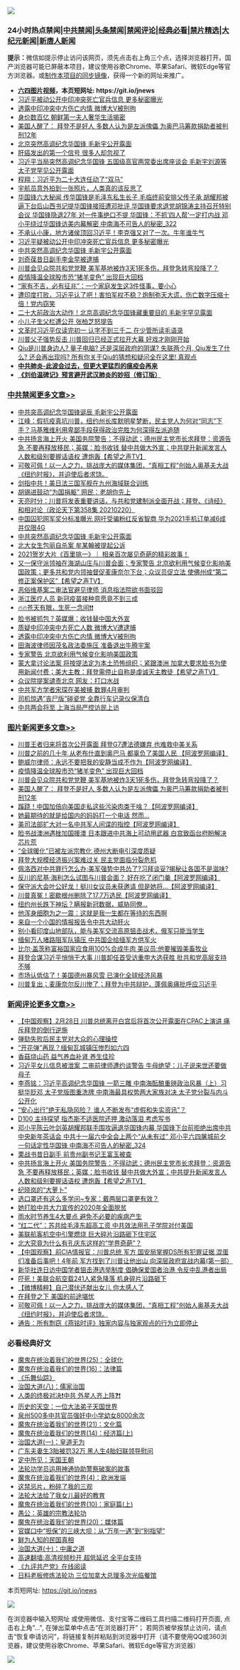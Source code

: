 ![](https://raw.githubusercontent.com/fqnews/bnews/master/64photo/fqnews-qr.jpg)

<div id="tt">
<h3>24小时热点禁闻|<a href="#%E4%B8%AD%E5%85%B1%E7%A6%81%E9%97%BB%E6%9B%B4%E5%A4%9A%E6%96%87%E7%AB%A0">中共禁闻</a>|<a href="#%E5%9B%BE%E7%89%87%E6%96%B0%E9%97%BB%E6%9B%B4%E5%A4%9A%E6%96%87%E7%AB%A0">头条禁闻</a>|<a href="#%E6%96%B0%E9%97%BB%E8%AF%84%E8%AE%BA%E6%9B%B4%E5%A4%9A%E6%96%87%E7%AB%A0">禁闻评论|<a href="#%E5%BF%85%E7%9C%8B%E7%BB%8F%E5%85%B8%E5%A5%BD%E6%96%87">经典必看|<a href="/video.md#%E7%A6%81%E7%89%87%E7%B2%BE%E9%80%89">禁片精选</a>|<a href="https://github.com/fqnews/djy/blob/master/gb/nf1351518.md#1">大纪元新闻</a>|<a href="https://github.com/fqnews/ntdtv/blob/master/gb/prog204.md#1">新唐人新闻</a></h3>
<div><b>提示：</b>微信如提示停止访问该网页，须先点击右上角三个点，选择浏览器打开。国产浏览器可能已屏蔽本项目，建议使用谷歌Chrome、苹果Safari、微软Edge等官方浏览器。或<a href="https://github.com/fqnews/bnews/blob/master/%E5%88%B6%E4%BD%9Cgit%E7%A6%81%E9%97%BB%E9%95%9C%E5%83%8F.md">制作本项目的同步镜像</a>，获得一个新的网址来推广。</div>
<ul>
<li><b><a href="http://d1.bdrive.tk/64.mp4" target="_blank">六四图片视频</a>，本页短网址: https://git.io/jnews</b></li>
<li><a href="/comments/20210220/1490824.md">习近平被动公开中印冲突死亡官兵信息 更多秘密曝光</a></li>
<li><a href="/cbnews/20210220/1490888.md">透露中印冲突中方伤亡内情 微博大V被刑拘</a></li>
<li><a href="/cnnews/20210220/1490850.md">身价数百亿 朝鲜第一夫人奢华生活揭密</a></li>
<li><a href="/topimagenews/20210220/1490826.md">美国人醒了： 拜登不是好人 多数人认为是左派傀儡 为奥巴马筹款捐助者被判刑12年</a></li>
<li><a href="/headline/20210221/1490947.md">北京突然高调纪念华国锋 毛新宇公开露面</a></li>
<li><a href="/health/20210220/1490832.md">肝癌发出的第一个信号 很多人却忽视了</a></li>
<li><a href="/comments/20210221/1490974.md">习近平当局突然高调纪念华国锋 五国级高官两常委出席座谈会 毛新宇刘源等太子党罕见公开露面</a></li>
<li><a href="/comments/20210220/1490846.md">程翔：习近平为二十大连任动了“双马”</a></li>
<li><a href="/cnnews/20210221/1491182.md">宇航员意外拍到一张照片，人类真的该反思了</a></li>
<li><a href="/comments/20210221/1490995.md">华国锋六大秘闻 传华国锋是毛泽东私生长子 毛临终前安排父传子承 胡耀邦被逼下台后山西书记提华国锋接班遭邓批评 华国锋要求退党胡锦涛主持召开特别会议 华国锋隐退27年 对一件事绝口不提 华国锋：不抓‘四人帮’一定打内战 邓小平绕过华国锋访美内幕解密 中南海不可告人的秘密_322</a></li>
<li><a href="/bannedvideo/20210221/1491059.md">不承认小康，地方诸侯顶回习近平！李克强又对了一次。牛年谁牛气</a></li>
<li><a href="/cnnews/20210221/1491003.md">习近平疑被动公开中印冲突死亡官兵信息 更多秘密曝光</a></li>
<li><a href="/cbnews/20210221/1491095.md">中共突然高调纪念华国锋 毛新宇公开露面</a></li>
<li><a href="/headline/20210220/1490801.md">刘奇葆昔日副手李金早被逮捕</a></li>
<li><a href="/topimagenews/20210221/1490956.md">川普会见众院共和党党鞭 美军基地被炸3天1死多伤，拜登急转弯投降了？</a></li>
<li><a href="/topimagenews/20210221/1490999.md">疫情降温全球股市恐“猪羊变色” 出现巨大回档</a></li>
<li><a href="/funmedia/20210221/1491029.md">“家有不吉，必有征兆”：一个家庭发生这3件怪事，要小心</a></li>
<li><a href="/bannedvideo/20210220/1490852.md">遭印度打败，习近平认了吧！害怕军权不稳？炮制弥天大谎，伤亡数字压缩十倍！党内窃笑</a></li>
<li><a href="/comments/20210221/1491131.md">二十大前政治大动作！北京高调纪念华国锋藏重要目的 毛新宇罕见露面</a></li>
<li><a href="/comments/20210220/1490844.md">小儿子生父栏遭公开 张柏芝怒提告</a></li>
<li><a href="/cnnews/20210221/1491200.md">文革时习近平仅读完初一 认字不到三千二 在少管所读毛语录</a></li>
<li><a href="/comments/20210221/1490957.md">川普父子强势反击  川普回归已经正式拉开大幕 好戏才刚刚开始</a></li>
<li><a href="/bannedvideo/20210220/1490815.md">Qiu是川普身边人? 量子电脑? 还是深层政府的阴谋? 失联两个月, Qiu发生了什么? 还会再出现吗? 所有你关于Qiu的猜想和疑问全在这里! 真观点</a></li>
<li><b><a href="/comments/20200211/1275071.md" target="_blank">中共肺炎-此波会过去，但更大更猛烈的瘟疫会再来</a></b></li>
<li><b><a href="/comments/20200207/1272816.md" target="_blank">《刘伯温碑记》预言避开武汉肺炎的妙招（修订版）</a></b></li>
</ul>
</div>

<div class="catlist">
<h3><a href="/cbnews/" target="_blank">中共禁闻</a><span><a href="/cbnews/" target="_blank" rel="nofollow">更多文章>></a></span></h3>
<ul>
<li><a href="/cbnews/20210221/1491316.md" target="_blank">中共突高调纪念华国锋诞辰 毛新宇公开露面</a></li>
<li><a href="/cbnews/20210221/1491267.md" target="_blank">江峰：假抗疫真坑川普，纽约州长库默明星梦断，民主党人为何对“同志”下手？马基雅维利用卑鄙手段获得政治完胜为何深得左派追随</a></li>
<li><a href="/comments/20210221/1491254.md" target="_blank">中共扬言海上开火 美国务院警告：不得动武；德州民主党市长求拜登：资源告急 不要再释放移民；英媒：脸书收钱 替中共做大外宣；中共提升新闻发言人人数和级别要握话语权 遭炮轰【希望之声TV】</a></li>
<li><a href="/comments/20210221/1491211.md" target="_blank">可敬可佩！以一人之力，挑战庞大的媒体集团，“真相工程”创始人奥基夫大战《纽约时报》，并迫使后者求饶。</a></li>
<li><a href="/cbnews/20210221/1491194.md" target="_blank">剑指中共！美日法三国军舰在九州海域联合训练</a></li>
<li><a href="/cbnews/20210221/1491193.md" target="_blank">胡锡进鼓动“为国捐躯” 网民：老胡你先上</a></li>
<li><a href="/cbnews/20210221/1491168.md" target="_blank">天亮时分：川普将发表重要讲话，与共和党建制派全面开战；拜登、《诗经》和相对论（政论天下第358集 20210220）</a></li>
<li><a href="/cbnews/20210221/1491096.md" target="_blank">中国囚犯网军奖分标准曝光 网吁受骗粉红反省智商 华为2021手机订单减6成 并仅限4G</a></li>
<li><a href="/cbnews/20210221/1491095.md" target="_blank">中共突然高调纪念华国锋 毛新宇公开露面</a></li>
<li><a href="/cbnews/20210221/1491094.md" target="_blank">北大女生包丽自杀案 牟某翰被提起公诉</a></li>
<li><a href="/comments/20210221/1491079.md" target="_blank">2021贺岁大片《百里挑一》｜ 相亲百次屡见奇葩的精彩故事！</a></li>
<li><a href="/comments/20210221/1491026.md" target="_blank">又一保守派领袖在海湖山庄与川普会面；专家警告 北京欲利用气候变化影响美国政策；更多共和党内领袖督促麦康奈尔下台；众议员促立法 使佛州成“第二修正案保护区”【希望之声TV】</a></li>
<li><a href="/cbnews/20210221/1491008.md" target="_blank">恶俗维基案二审法官避见律师 消息指法院欲书面驳回</a></li>
<li><a href="/cbnews/20210221/1490985.md" target="_blank">浙江医疗人员 新冠疫苗接种意愿竟不到三成</a></li>
<li><a href="/comments/20210221/1490948.md" target="_blank">🔥🔥苍天有眼，生死一念间❗❗</a></li>
<li><a href="/cbnews/20210221/1490944.md" target="_blank">脸书被抓包？英媒爆：收钱替中国大外宣</a></li>
<li><a href="/cbnews/20210220/1490902.md" target="_blank">质疑中印冲突中方死亡人数 微博大V遭逮捕</a></li>
<li><a href="/cbnews/20210220/1490888.md" target="_blank">透露中印冲突中方伤亡内情 微博大V被刑拘</a></li>
<li><a href="/cbnews/20210220/1490879.md" target="_blank">田海波律师因茂名政法委施压 准备退出牛腾宇案</a></li>
<li><a href="/cbnews/20210220/1490875.md" target="_blank">专家警告 北京欲利用气候变化影响美国政策</a></li>
<li><a href="/comments/20210220/1490871.md" target="_blank">蒙大拿讨论法案 将按提法定为本土恐怖组织；紧跟澳洲 加拿大要求脸书为使用新闻付费；美大主教：拜登需停止自称是虔诚天主教徒【希望之声TV】</a></li>
<li><a href="/cbnews/20210220/1490820.md" target="_blank">众议院提案谴责北京 网友：打口水战</a></li>
<li><a href="/cbnews/20210220/1490819.md" target="_blank">中共军方学者宋琛在美被捕 数罪4月审判</a></li>
<li><a href="/cbnews/20210220/1490818.md" target="_blank">司机惊遇&#8221;丧尸版&#8221;碰瓷党 全靠行车记录仪保清白</a></li>
<li><a href="/cbnews/20210220/1490817.md" target="_blank">中共两会将至 上海当局严控访民上访</a></li>

</ul>
</div>
<div class="catlist">
<h3><a href="/topimagenews/" target="_blank">图片新闻</a><span><a href="/topimagenews/" target="_blank" rel="nofollow">更多文章>></a></span></h3>
<ul>
<li><a href="/topimagenews/20210221/1491306.md" target="_blank">川普王者归来将首次公开露面 拜登G7遭法德嫌弃 也难救中美关系</a></li>
<li><a href="/topimagenews/20210221/1491276.md" target="_blank">川普之前的几十年 从老布什直到奥巴马 都辜负了美国人民 【阿波罗网编译】</a></li>
<li><a href="/topimagenews/20210221/1491169.md" target="_blank">鲍威尔律师：永远不要把我的安静当成不作为【阿波罗网编译】</a></li>
<li><a href="/topimagenews/20210221/1490999.md" target="_blank">疫情降温全球股市恐“猪羊变色” 出现巨大回档</a></li>
<li><a href="/topimagenews/20210221/1490956.md" target="_blank">川普会见众院共和党党鞭 美军基地被炸3天1死多伤，拜登急转弯投降了？</a></li>
<li><a href="/topimagenews/20210220/1490826.md" target="_blank">美国人醒了： 拜登不是好人 多数人认为是左派傀儡 为奥巴马筹款捐助者被判刑12年</a></li>
<li><a href="/topimagenews/20210220/1490700.md" target="_blank">蹊跷！中国加倍向美国走私这些污染肉类干啥？【阿波罗网编译】</a></li>
<li><a href="/topimagenews/20210220/1490655.md" target="_blank">她最期待的就是给国内的妈妈打一个电话 然而…</a></li>
<li><a href="/topimagenews/20210220/1490620.md" target="_blank">美司法部扩大对一名中共军人间谍的指控【阿波罗网编译】</a></li>
<li><a href="/topimagenews/20210220/1490506.md" target="_blank">脸书战澳洲遇挫加国援澳 日本跟进中共海上可动用武器 白宫致函台府盼解决芯片荒</a></li>
<li><a href="/topimagenews/20210220/1490468.md" target="_blank">“全球暖化”已被左派宗教化 德州大断电引深度质疑</a></li>
<li><a href="/topimagenews/20210220/1490412.md" target="_blank">拜登大规模经济振兴案难过关 民主党面临分裂危机</a></li>
<li><a href="/topimagenews/20210220/1490391.md" target="_blank">佩洛西对中共罪行怎么办;美军强势中共怂了?习拜谈妥?揭秘让各国不是滋味?</a></li>
<li><a href="/topimagenews/20210219/1490132.md" target="_blank">反川的尼基·海利怎么试图与川普会面？ 好在吃了闭门羹【阿波罗网编译】</a></li>
<li><a href="/topimagenews/20210219/1490130.md" target="_blank">保守派大会叶公好龙！挺川女议员未获邀请 但是她将&#8230;【阿波罗网编译】</a></li>
<li><a href="/topimagenews/20210219/1490109.md" target="_blank">川普真冤！密歇根州删除了17.7万选民【阿波罗网编译】</a></li>
<li><a href="/topimagenews/20210219/1490020.md" target="_blank">纽约州长跌下神坛？瞒报新冠数据，威胁同僚…</a></li>
<li><a href="/topimagenews/20210219/1489990.md" target="_blank">他浑身细胞为之一震：这就是我一生都在等待的东西啊</a></li>
<li><a href="/topimagenews/20210219/1489989.md" target="_blank">来自一个小国的情报报告令中共大动肝火</a></li>
<li><a href="/topimagenews/20210219/1489958.md" target="_blank">别小看印度山地部队，能与美军交流高原狙击战术，俄军只能当学生</a></li>
<li><a href="/topimagenews/20210219/1489814.md" target="_blank">缅甸万人堵路阻军队镇压 中共国企给缅军方供军火</a></li>
<li><a href="/topimagenews/20210219/1489798.md" target="_blank">比尔·盖茨称富裕国家应食用100%合成牛肉 美议员:他要摧毁美畜牧业</a></li>
<li><a href="/topimagenews/20210219/1489736.md" target="_blank">拜登合谋习近平悄悄干大事 川普卸任首受访重申大选获胜 批共和党高层支持不够</a></li>
<li><a href="/topimagenews/20210219/1489735.md" target="_blank">市场认低估了！美国德州暴风雪 已演化全球经济风暴</a></li>
<li><a href="/topimagenews/20210218/1489579.md" target="_blank">川普复出；麦康奈尔反川惨了；拜登为中共辩护，蓬佩奥痛批呼应习近平</a></li>

</ul>
</div>
<div class="catlist">
<h3><a href="/comments/" target="_blank">新闻评论</a><span><a href="/comments/" target="_blank" rel="nofollow">更多文章>></a></span></h3>
<ul>
<li><a href="/comments/20210221/1491308.md" target="_blank">【中国观察】2月28日 川普总统离开白宫后将首次公开露面在CPAC上演讲 痛斥拜登的倒行逆施</a></li>
<li><a href="/comments/20210221/1491307.md" target="_blank">弹劾失败后民主党对大众的心理操控</a></li>
<li><a href="/comments/20210221/1491294.md" target="_blank">“开花弹”再现？缅甸瓦城镇压惨烈如六四</a></li>
<li><a href="/comments/20210221/1491293.md" target="_blank">香菇烧山药 益气养血补肾 养生佳珍</a></li>
<li><a href="/comments/20210221/1491271.md" target="_blank">习近平女儿信息被泄案 二审前律师遭约谈警告 牛母绝望：儿子说来世还要做母子</a></li>
<li><a href="/comments/20210221/1491265.md" target="_blank">李燕铭：习近平高调纪念华国锋 一箭三雕 中南海酝酿重磅政治风暴（上）习挺华贬邓 太子党版图重洗牌 中南海最具权势两大家族对决 太子党分裂与内斗公开化</a></li>
<li><a href="/comments/20210221/1491259.md" target="_blank">“安心出行”绝无私隐风险？ 谁人不断发布“虚假和失实资讯”？</a></li>
<li><a href="/comments/20210221/1491258.md" target="_blank">D100 主持探望 指杰斯不适医院还押 激动落泪 考虑写书</a></li>
<li><a href="/comments/20210221/1491257.md" target="_blank">邓小平陈云叶剑英胡耀邦联手围攻逼退华国锋内幕 华国锋下台前拒绝出席中共中央新年茶话会 中共十一届六中全会上两个“从未有过” 邓小平六四屠城前夕一句话定性华国锋 中南海不可告人的秘密_324</a></li>
<li><a href="/comments/20210221/1491255.md" target="_blank">栗战书昔日副手 前贵州副书记王富玉被查</a></li>
<li><a href="/comments/20210221/1491254.md" target="_blank">中共扬言海上开火 美国务院警告：不得动武；德州民主党市长求拜登：资源告急 不要再释放移民；英媒：脸书收钱 替中共做大外宣；中共提升新闻发言人人数和级别要握话语权 遭炮轰【希望之声TV】</a></li>
<li><a href="/comments/20210221/1491253.md" target="_blank">纪晓岚的“大萝卜”</a></li>
<li><a href="/comments/20210221/1491252.md" target="_blank">选口罩还有这么多学问~专家：戴两层口罩更有效？</a></li>
<li><a href="/comments/20210221/1491239.md" target="_blank">她打脸中共大力宣传的2020年全面脱贫</a></li>
<li><a href="/comments/20210221/1491237.md" target="_blank">雨水时节养生4大要点 避免不必要的疾病产生</a></li>
<li><a href="/comments/20210221/1491235.md" target="_blank">“红二代”：苏共给毛泽东超高工资 中共效法用孔子学院对付美国</a></li>
<li><a href="/comments/20210221/1491231.md" target="_blank">美联航客机空中引擎燃烧 巨大碎片沿路砸下住宅区</a></li>
<li><a href="/comments/20210221/1491226.md" target="_blank">北大究竟为什么有孔庆东这样的“学界奇葩”？</a></li>
<li><a href="/comments/20210221/1491223.md" target="_blank">【中国观察】前CIA情报官：川普总统 军方 国安局掌握DS所有犯罪证据 混蛋们准备后事吧！4年前 军方找到了川普让他出山 向深层政府宣战内幕(第一部）</a></li>
<li><a href="/comments/20210221/1491216.md" target="_blank">新华社连日访中国学者狙击港选举制度 倡确保爱国者治港 令反中乱港者出局</a></li>
<li><a href="/comments/20210221/1491215.md" target="_blank">吓死！美联合航空载241人紧急降落 机身碎片沿路砸下</a></li>
<li><a href="/comments/20210221/1491214.md" target="_blank">【微博精粹】自己潜伏还献出女儿 你太感人了</a></li>
<li><a href="/comments/20210221/1491213.md" target="_blank">在拜登之下 美国的前途堪忧</a></li>
<li><a href="/comments/20210221/1491211.md" target="_blank">可敬可佩！以一人之力，挑战庞大的媒体集团，“真相工程”创始人奥基夫大战《纽约时报》，并迫使后者求饶。</a></li>
<li><a href="/comments/20210221/1491205.md" target="_blank">通告：所有剽窃《燕铭时评》独家内容与独家观点的行为立即停止</a></li>

</ul>
</div>

<div class="catlist">
<h3>必看经典好文</h3>
<ul>
<li><a href="/comments/20181017/1014654.md" target="_blank">魔鬼在统治着我们的世界(25)：全球化</a></li>
<li><a href="/topimagenews/20180615/958090.md" target="_blank">魔鬼在统治着我们的世界(16)：法律篇</a></li>
<li><a href="/comments/20200527/783191.md" target="_blank">《乐舞仙踪》</a></li>
<li><a href="/cbnews/20190424/914482.md" target="_blank">治国大道(八)：儒家治国</a></li>
<li><a href="/cbnews/20210119/1470579.md" target="_blank">人类的终极对决❗中共 外星人齐上阵❓❗</a></li>
<li><a href="/tculture/20121025/73067.md" target="_blank">历史的天空：一位大法弟子天国世界</a></li>
<li><a href="/comments/20200704/783272.md" target="_blank">泉州500多中共官员强奸中小学幼女8000余次</a></li>
<li><a href="/comments/20180802/980476.md" target="_blank">魔鬼在统治着我们的世界(21)：文化篇</a></li>
<li><a href="/topimagenews/20180605/953415.md" target="_blank">魔鬼在统治着我们的世界(14)：经济篇(上)</a></li>
<li><a href="/cbnews/20180307/911097.md" target="_blank">治国大道(一)：皇道无为</a></li>
<li><a href="/cbnews/20200611/1343037.md" target="_blank">广东夫妻生3胎被罚32万 黑人生4胎妇联领导慰问</a></li>
<li><a href="/tculture/xiulian/20151111/470021.md" target="_blank">定中所见：天国王朝</a></li>
<li><a href="/cbnews/20170626/780479.md" target="_blank">法轮功学员运用神通协助警察破案的故事</a></li>
<li><a href="/topimagenews/20180522/946266.md" target="_blank">魔鬼在统治着我们的世界(4)：欧洲发端</a></li>
<li><a href="/yule/20210123/1473216.md" target="_blank">这禁忌片，粉碎了我的三观</a></li>
<li><a href="/cbnews/20200516/1329218.md" target="_blank">法轮大法给了我女儿最好的教育</a></li>
<li><a href="/topimagenews/20180529/950153.md" target="_blank">魔鬼在统治着我们的世界(10)：家庭篇(上)</a></li>
<li><a href="/comments/20200313/1292991.md" target="_blank">愚公：英雄的宗教法轮功</a></li>
<li><a href="/comments/20180725/976787.md" target="_blank">魔鬼在统治着我们的世界(20)：媒体篇</a></li>
<li><a href="/cbnews/20200624/1349641.md" target="_blank">官媒口中“担保”的三峡大坝：从“万年一遇”到“别指望”</a></li>
<li><a href="/comments/20200926/1403589.md" target="_blank">鲜为人知的民国真相</a></li>
<li><a href="/cbnews/20180316/915423.md" target="_blank">治国大道(十)：中庸之道</a></li>
<li><a href="/comments/20210202/1479954.md" target="_blank">高速翻墙:高清视频秒开 超低延迟 全平台支持</a></li>
<li><a href="/bookonline/20131116/201057.md" target="_blank">《九评共产党》在线阅读</a></li>
<li><a href="/comments/20200531/1337359.md" target="_blank">日料老板修炼法轮功 三位加拿大总理多次光临餐馆</a></li>

</ul>
</div>

本页短网址: https://git.io/jnews

![](https://raw.githubusercontent.com/fqnews/bnews/master/64photo/fqnews-qr.jpg)

在浏览器中输入短网址 或使用微信、支付宝等二维码工具扫描二维码打开页面, 点击右上角"...", 在弹出菜单中点击“在浏览器打开”； 若网页被举报禁止访问，请点击“恢复申请访问”，将链接复制并粘贴到浏览器中打开（请不要使用QQ或360浏览器，建议使用谷歌Chrome、苹果Safari、微软Edge等官方浏览器）

![](https://raw.githubusercontent.com/fqnews/bnews/master/64photo/wx.jpg)